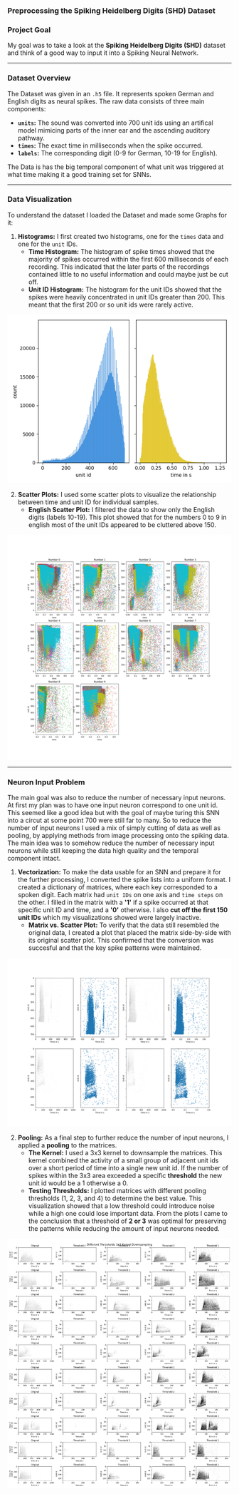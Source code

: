 ### Preprocessing the Spiking Heidelberg Digits (SHD) Dataset

### Project Goal

My goal was to take a look at the **Spiking Heidelberg Digits (SHD)** dataset and think of a good way to input it into a Spiking Neural Network.

***

### Dataset Overview

The Dataset was given in an `.h5` file. It represents spoken German and English digits as neural spikes. The raw data consists of three main components:
-   **`units`:** The sound was converted into 700 unit ids using an artifical model mimicing parts of the inner ear and the ascending auditory pathway.
-   **`times`:** The exact time in milliseconds when the spike occurred.
-   **`labels`:** The corresponding digit (0-9 for German, 10-19 for English).

The Data is has the big temporal component of what unit was triggered at what time making it a good training set for SNNs.

***

### Data Visualization

To understand the dataset I loaded the Dataset and made some Graphs for it:

1.  **Histograms:** I first created two histograms, one for the `times` data and one for the `unit` IDs.
    * **Time Histogram:** The histogram of spike times showed that the majority of spikes occurred within the first 600 milliseconds of each recording. This indicated that the later parts of the recordings contained little to no useful information and could maybe just be cut off.
    * **Unit ID Histogram:** The histogram for the unit IDs showed that the spikes were heavily concentrated in unit IDs greater than 200. This meant that the first 200 or so unit ids were rarely active. 

<p align="center">
  <img src="img/seaborn_hist.png" alt="Histogram unit_id/time">
</p>

2.  **Scatter Plots:** I used some scatter plots to visualize the relationship between time and unit ID for individual samples.
    * **English Scatter Plot:** I filtered the data to show only the English digits (labels 10-19). This plot showed that for the numbers 0 to 9 in english most of the unit IDs appeared to be cluttered above 150.
<p align="center">
  <img src="img/numbers_english.png" alt="English numbers scatter plot">
</p>

***

### Neuron Input Problem

The main goal was also to reduce the number of necessary input neurons. At first my plan was to have one input neuron correspond to one unit id. This seemed like a good idea but with the goal of maybe turing this SNN into a circut at some point 700 were still far to many. So to reduce the number of input neurons I used a mix of simply cutting of data as well as pooling, by applying methods from image processing onto the spiking data. The main idea was to somehow reduce the number of necessary input neurons while still keeping the data high quality and the temporal component intact. 

1.  **Vectorization:** To make the data usable for an SNN and prepare it for the further processing, I converted the spike lists into a uniform format. I created a dictionary of matrices, where each key corresponded to a spoken digit. Each matrix had `unit IDs` on one axis and `time steps` on the other. I filled in the matrix with a **'1'** if a spike occurred at that specific unit ID and time, and a **'0'** otherwise. I also **cut off the first 150 unit IDs** which my visualizations showed were largely inactive.
    * **Matrix vs. Scatter Plot:** To verify that the data still resembled the original data, I created a plot that placed the matrix side-by-side with its original scatter plot. This confirmed that the conversion was succesful and that the key spike patterns were maintained.

<p align="center">
  <img src="img/compare_matrix_to_scatter_plot.png" alt="compare matrix to scatter plot">
</p>

2.  **Pooling:** As a final step to further reduce the number of input neurons, I applied a **pooling** to the matrices.
    * **The Kernel:** I used a 3x3 kernel to downsample the matrices. This kernel combined the activity of a small group of adjacent unit ids over a short period of time into a single new unit id. If the number of spikes within the 3x3 area exceeded a specific **threshold** the new unit id would be a 1 otherwise a 0.
    * **Testing Thresholds:** I plotted matrices with different pooling thresholds (1, 2, 3, and 4) to determine the best value. This visualization showed that a low threshold could introduce noise while a high one could lose important data. From the plots I came to the conclusion that a threshold of **2 or 3** was optimal for preserving the patterns while reducing the amount of input neurons needed.

<p align="center">
  <img src="img/plot_pooling_threshold.png" alt="compare different pooling thresholds">
</p>

